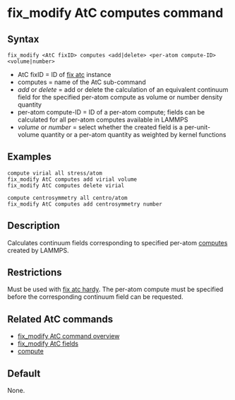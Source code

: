 # fix_modify AtC computes command

## Syntax

    fix_modify <AtC fixID> computes <add|delete> <per-atom compute-ID> <volume|number>

-   AtC fixID = ID of [fix atc](fix_atc) instance
-   computes = name of the AtC sub-command
-   *add* or *delete* = add or delete the calculation of an equivalent
    continuum field for the specified per-atom compute as volume or
    number density quantity
-   per-atom compute-ID = ID of a per-atom compute; fields can be
    calculated for all per-atom computes available in LAMMPS
-   *volume* or *number* = select whether the created field is a
    per-unit-volume quantity or a per-atom quantity as weighted by
    kernel functions

## Examples

``` LAMMPS
compute virial all stress/atom
fix_modify AtC computes add virial volume
fix_modify AtC computes delete virial

compute centrosymmetry all centro/atom
fix_modify AtC computes add centrosymmetry number
```

## Description

Calculates continuum fields corresponding to specified per-atom
[computes](compute) created by LAMMPS.

## Restrictions

Must be used with [fix atc hardy](fix_atc). The per-atom compute must be
specified before the corresponding continuum field can be requested.

## Related AtC commands

-   [fix_modify AtC command overview](atc_fix_modify)
-   [fix_modify AtC fields](atc_hardy_fields)
-   [compute](compute)

## Default

None.
